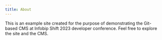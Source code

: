 ```yaml
---
title: About
---
```

This is an example site created for the purpose of demonstrating the Git-based CMS at Infobip Shift 2023 developer conference. Feel free to explore the site and the CMS.